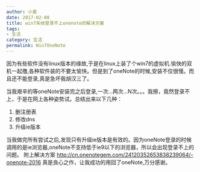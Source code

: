 ```yaml
---
author: 小莫
date: 2017-02-08
title: win7系统登录不上onenote的解决方案
tags:
- 生活
category: 生活
permalink: Win7OneNote
---
```

因为有些软件没有linux版本的缘故,于是在linux上装了个win7的虚拟机.愉快的双机一起撸,各种软件装的不要太愉快。但是到了oneNote的时候,安装不仅很慢。而且还不能登录,真是急坏我胡汉三了。
<!-- more -->
当我艰辛的等oneNote安装完之后登录,一次...两次...N次。。。我擦，竟然登录不上，于是在网上各种姿势试。总结出来以下几种：
1. 删注册表
2. 修改dns
3. 升级ie版本

当我做完所有尝试之后,发现只有升级ie版本是有效的。因为oneNote登录的时候调用的是ie浏览器,oneNote不支持低于ie9以下的浏览器，所以会出现登录不上的问题。
附上解决方案
http://cn.onenotegem.com/24120352653838239064/-onenote-2016
真是良心之作，让我成功的用回了oneNote,万分感谢。
